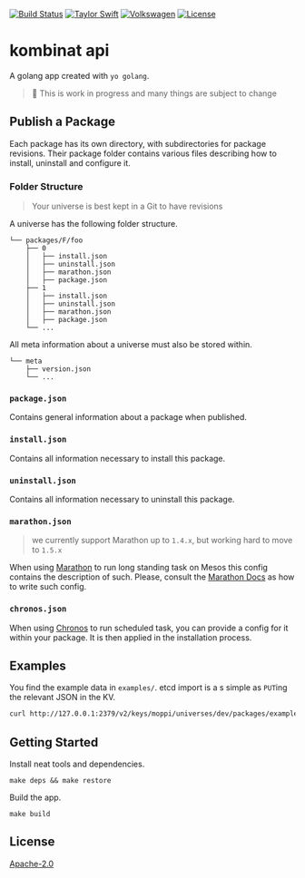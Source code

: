 [![Build Status](https://travis-ci.org/axelspringer/moppi.svg?branch=master)](https://travis-ci.org/axelspringer/moppi)
[![Taylor Swift](https://img.shields.io/badge/secured%20by-taylor%20swift-brightgreen.svg)](https://twitter.com/SwiftOnSecurity)
[![Volkswagen](https://auchenberg.github.io/volkswagen/volkswargen_ci.svg?v=1)](https://github.com/auchenberg/volkswagen)
[![License](https://img.shields.io/badge/License-Apache%202.0-blue.svg)](https://opensource.org/licenses/Apache-2.0)

# kombinat api

A golang app created with `yo golang`.

> :construction_worker: This is work in progress and many things are subject to change

## Publish a Package

Each package has its own directory, with subdirectories for package revisions. Their package folder contains various files describing how to install, uninstall and configure it.

### Folder Structure

> Your universe is best kept in a Git to have revisions

A universe has the following folder structure.

```
└── packages/F/foo
    ├── 0
    │   ├── install.json
    │   ├── uninstall.json
    │   ├── marathon.json
    │   ├── package.json
    ├── 1
    │   ├── install.json
    │   ├── uninstall.json
    │   ├── marathon.json
    │   ├── package.json
    └── ...
```

All meta information about a universe must also be stored within.

```
└── meta
    ├── version.json
    └── ...
```

### `package.json`

Contains general information about a package when published.

### `install.json`

Contains all information necessary to install this package.

### `uninstall.json`

Contains all information necessary to uninstall this package.

### `marathon.json`

> we currently support Marathon up to `1.4.x`, but working hard to move to `1.5.x`

When using [Marathon](https://mesosphere.github.io) to run long standing task on Mesos this config contains the description of such. Please, consult the [Marathon Docs](https://mesosphere.github.io/marathon/docs) as how to write such config.

### `chronos.json`

When using [Chronos](https://github.com/mesos/chronos) to run scheduled task, you can provide a config for it within your package. It is then applied in the installation process.


## Examples

You find the example data in `examples/`. etcd import is a s simple as `PUT`ing the relevant JSON in the KV.

```bash
curl http://127.0.0.1:2379/v2/keys/moppi/universes/dev/packages/example/1/uninstall -XPUT -d value="$(cat marathon.json)"
```

## Getting Started

Install neat tools and dependencies.

```
make deps && make restore
```

Build the app.

```
make build
```


## License
[Apache-2.0](/LICENSE)

